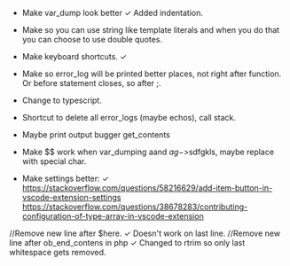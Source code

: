 - Make var_dump look better ✓ Added indentation.
- Make so you can use string like template literals and when you do that you can choose to use double quotes.
- Make keyboard shortcuts. ✓
- Make so error_log will be printed better places, not right after function. Or before statement closes, so after ;.
- Change to typescript.
- Shortcut to delete all error_logs (maybe echos), call stack.
- Maybe print output bugger get_contents
- Make $$ work when var_dumping aand $ag->$sdfgkls, maybe replace with special char.

- Make settings better: ✓
https://stackoverflow.com/questions/58216629/add-item-button-in-vscode-extension-settings 
https://stackoverflow.com/questions/38678283/contributing-configuration-of-type-array-in-vscode-extension

//Remove new line after $here. ✓ Doesn't work on last line. 
//Remove new line after ob_end_contens in php ✓ Changed to rtrim so only last whitespace gets removed.

